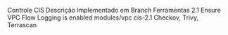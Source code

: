 Controle CIS	Descrição	Implementado em	Branch	Ferramentas
2.1	Ensure VPC Flow Logging is enabled	modules/vpc	cis-2.1	Checkov, Trivy, Terrascan